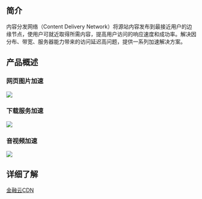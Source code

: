 ## 简介
内容分发网络（Content Delivery Network）将源站内容发布到最接近用户的边缘节点，使用户可就近取得所需内容，提高用户访问的响应速度和成功率。解决因分布、带宽、服务器能力带来的访问延迟高问题，提供一系列加速解决方案。

## 产品概述
### 网页图片加速
![](http://imgcache.tcecqpoc.fsphere.cn/image/mccdn.qcloud.com/static/img/49bad2c7f1737c6dcf86cf17249b63ce/image.png)

### 下载服务加速
![](http://imgcache.tcecqpoc.fsphere.cn/image/mccdn.qcloud.com/static/img/c8db4a085e0e2d3643eb7457b1faa698/image.png)

### 音视频加速
![](http://imgcache.tcecqpoc.fsphere.cn/image/mccdn.qcloud.com/static/img/a7229f0620132aff8e2e81d5f28fd6b4/image.png)

## 详细了解
[金融云CDN](/product/cdn.html)